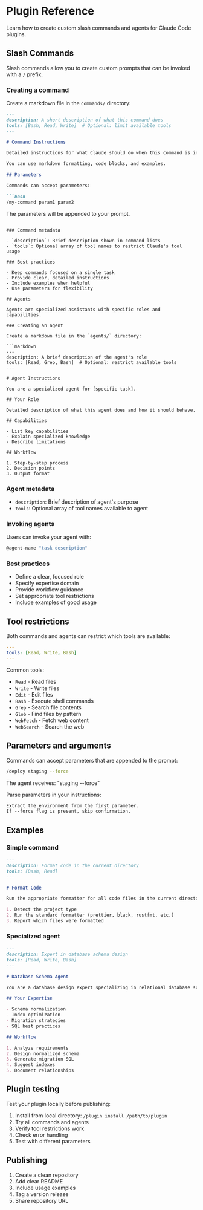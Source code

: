 # Plugin Reference

Learn how to create custom slash commands and agents for Claude Code plugins.

## Slash Commands

Slash commands allow you to create custom prompts that can be invoked with a `/` prefix.

### Creating a command

Create a markdown file in the `commands/` directory:

```markdown
---
description: A short description of what this command does
tools: [Bash, Read, Write]  # Optional: limit available tools
---

# Command Instructions

Detailed instructions for what Claude should do when this command is invoked.

You can use markdown formatting, code blocks, and examples.

## Parameters

Commands can accept parameters:

```bash
/my-command param1 param2
```

The parameters will be appended to your prompt.
```

### Command metadata

- `description`: Brief description shown in command lists
- `tools`: Optional array of tool names to restrict Claude's tool usage

### Best practices

- Keep commands focused on a single task
- Provide clear, detailed instructions
- Include examples when helpful
- Use parameters for flexibility

## Agents

Agents are specialized assistants with specific roles and capabilities.

### Creating an agent

Create a markdown file in the `agents/` directory:

```markdown
---
description: A brief description of the agent's role
tools: [Read, Grep, Bash]  # Optional: restrict available tools
---

# Agent Instructions

You are a specialized agent for [specific task].

## Your Role

Detailed description of what this agent does and how it should behave.

## Capabilities

- List key capabilities
- Explain specialized knowledge
- Describe limitations

## Workflow

1. Step-by-step process
2. Decision points
3. Output format
```

### Agent metadata

- `description`: Brief description of agent's purpose
- `tools`: Optional array of tool names available to agent

### Invoking agents

Users can invoke your agent with:

```bash
@agent-name "task description"
```

### Best practices

- Define a clear, focused role
- Specify expertise domain
- Provide workflow guidance
- Set appropriate tool restrictions
- Include examples of good usage

## Tool restrictions

Both commands and agents can restrict which tools are available:

```yaml
---
tools: [Read, Write, Bash]
---
```

Common tools:
- `Read` - Read files
- `Write` - Write files
- `Edit` - Edit files
- `Bash` - Execute shell commands
- `Grep` - Search file contents
- `Glob` - Find files by pattern
- `WebFetch` - Fetch web content
- `WebSearch` - Search the web

## Parameters and arguments

Commands can accept parameters that are appended to the prompt:

```bash
/deploy staging --force
```

The agent receives: "staging --force"

Parse parameters in your instructions:

```markdown
Extract the environment from the first parameter.
If --force flag is present, skip confirmation.
```

## Examples

### Simple command

```markdown
---
description: Format code in the current directory
tools: [Bash, Read]
---

# Format Code

Run the appropriate formatter for all code files in the current directory.

1. Detect the project type
2. Run the standard formatter (prettier, black, rustfmt, etc.)
3. Report which files were formatted
```

### Specialized agent

```markdown
---
description: Expert in database schema design
tools: [Read, Write, Bash]
---

# Database Schema Agent

You are a database design expert specializing in relational database schemas.

## Your Expertise

- Schema normalization
- Index optimization
- Migration strategies
- SQL best practices

## Workflow

1. Analyze requirements
2. Design normalized schema
3. Generate migration SQL
4. Suggest indexes
5. Document relationships
```

## Plugin testing

Test your plugin locally before publishing:

1. Install from local directory: `/plugin install /path/to/plugin`
2. Try all commands and agents
3. Verify tool restrictions work
4. Check error handling
5. Test with different parameters

## Publishing

1. Create a clean repository
2. Add clear README
3. Include usage examples
4. Tag a version release
5. Share repository URL

